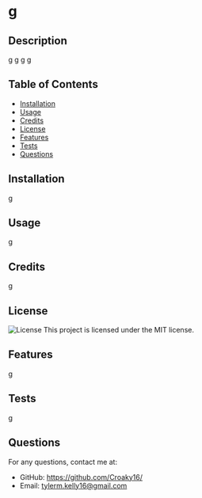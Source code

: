 # g

  ## Description

  g
  g
  g
  g

  ## Table of Contents
  * [Installation](#installation)
  * [Usage](#usage)
  * [Credits](#credits)
  * [License](#license)
  * [Features](#features)
  * [Tests](#tests)
  * [Questions](#questions)

  ## Installation

  g

  ## Usage

  g

  ## Credits

  g
  
  ## License

  ![License](https://img.shields.io/badge/License-MIT-blue.svg)
  This project is licensed under the MIT license.

  ## Features

  g

  ## Tests

  g

  ## Questions

  For any questions, contact me at:
  * GitHub: https://github.com/Croaky16/
  * Email: tylerm.kelly16@gmail.com
